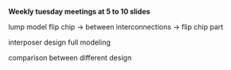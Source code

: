 **Weekly tuesday meetings at 5 to 10 slides**


lump model flip chip -> between interconnections -> flip chip part


interposer design full modeling


comparison between different design